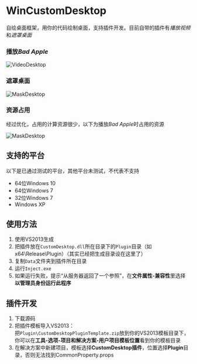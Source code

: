 WinCustomDesktop
=========

自绘桌面框架，用你的代码绘制桌面，支持插件开发。目前自带的插件有*播放视频*和*遮罩桌面*

### 播放*Bad Apple*

![VideoDesktop](https://github.com/xfgryujk/WinCustomDesktop/blob/master/.wiki/image/snapshot_VideoDesktop.gif)

### 遮罩桌面
![MaskDesktop](https://github.com/xfgryujk/WinCustomDesktop/blob/master/.wiki/image/snapshot_MaskDesktop.gif)

### 资源占用

经过优化，占用的计算资源很少，以下为播放*Bad Apple*时占用的资源

![MaskDesktop](https://github.com/xfgryujk/WinCustomDesktop/blob/master/.wiki/image/snapshot_CPU.png)


支持的平台
---------

以下是已通过测试的平台，其他平台未测试，不代表不支持

* 64位Windows 10
* 64位Windows 7
* 32位Windows 7
* Windows XP


使用方法
---------

1. 使用VS2013生成
2. 把插件放在`CustomDesktop.dll`所在目录下的`Plugin`目录（如x64\Release\Plugin）（其实已经把生成目录设在这里了）
3. 复制`Data`文件夹到插件所在目录
4. 运行`Inject.exe`
5. 如果运行失败，提示“从服务器返回了一个参照”，在**文件属性-兼容性**里选择**以管理员身份运行此程序**


插件开发
---------

1. 下载源码
2. 把插件模板导入VS2013：  
   把`Plugin\CustomDesktopPluginTemplate.zip`放到你的VS2013模板目录下，你可以在**工具-选项-项目和解决方案-用户项目模板位置**看到你的模板目录
3. 在解决方案中新建项目，模板选择**CustomDesktop插件**，位置选择**Plugin**目录，否则无法找到CommonProperty.props
